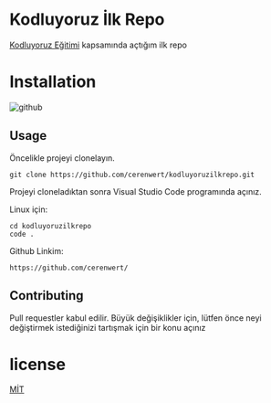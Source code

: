 # Kodluyoruz İlk Repo
[Kodluyoruz Eğitimi](https://academy.patika.dev/courses/git/) kapsamında açtığım ilk repo
# Installation
![github](https://github.com/user-attachments/assets/c9f0e11f-101c-439e-9a70-c7ca8dd34ca7)

## Usage
Öncelikle projeyi clonelayın.
```
git clone https://github.com/cerenwert/kodluyoruzilkrepo.git
```
Projeyi cloneladıktan sonra Visual Studio Code programında açınız.

Linux için:
```
cd kodluyoruzilkrepo
code .
```
Github Linkim:
```
https://github.com/cerenwert/
```
## Contributing
Pull requestler kabul edilir. Büyük değişiklikler için, lütfen önce neyi değiştirmek istediğinizi tartışmak için bir konu açınız

# license
[MİT](https://choosealicense.com/licenses/mit/)
